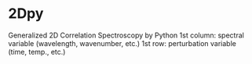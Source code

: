 # 2Dpy
Generalized 2D Correlation Spectroscopy by Python
1st column: spectral variable (wavelength, wavenumber, etc.)
1st row: perturbation variable (time, temp., etc.)
